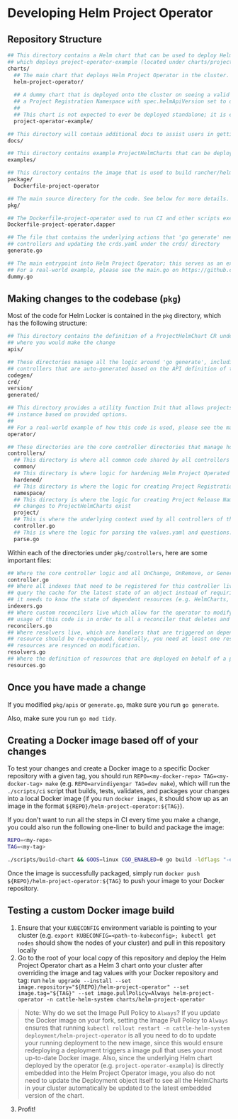 # Developing Helm Project Operator

## Repository Structure

```bash
## This directory contains a Helm chart that can be used to deploy Helm Project Operator in a Kubernetes cluster in the cattle-helm-system namespace,
## which deploys project-operator-example (located under charts/project-operator-example) on seeing a ProjectHelmChart with spec.helmApiVersion: dummy.cattle.io/v1alpha1.
charts/
  ## The main chart that deploys Helm Project Operator in the cluster.
  helm-project-operator/
  
  ## A dummy chart that is deployed onto the cluster on seeing a valid ProjectHelmChart (which means that it is contained within 
  ## a Project Registration Namespace with spec.helmApiVersion set to dummy.cattle.io/v1alpha1)
  ##
  ## This chart is not expected to ever be deployed standalone; it is embedded into the Helm Project Operator binary itself.
  project-operator-example/

## This directory will contain additional docs to assist users in getting started with using Helm Project Operator.
docs/

## This directory contains example ProjectHelmCharts that can be deployed that work on the default project-operator-example packaged with the Helm Project Operator
examples/

## This directory contains the image that is used to build rancher/helm-project-operator, which is hosted on hub.docker.com.
package/
  Dockerfile-project-operator

## The main source directory for the code. See below for more details.
pkg/

## The Dockerfile-project-operator used to run CI and other scripts executed by make in a Docker container (powered by https://github.com/rancher/dapper)
Dockerfile-project-operator.dapper

## The file that contains the underlying actions that 'go generate' needs to execute on a call to it. Includes the logic for generating 
## controllers and updating the crds.yaml under the crds/ directory
generate.go

## The main entrypoint into Helm Project Operator; this serves as an example of how Helm Project Operator can be used.
## For a real-world example, please see the main.go on https://github.com/rancher/prometheus-federator.
dummy.go
```

## Making changes to the codebase (`pkg`)

Most of the code for Helm Locker is contained in the `pkg` directory, which has the following structure:

```bash
## This directory contains the definition of a ProjectHelmChart CR under project.go; if you need to add new fields to ProjectHelmChart CRs, this is
## where you would make the change
apis/

## These directories manage all the logic around 'go generate', including the creation of the 'generated/' directory that contains all the underlying
## controllers that are auto-generated based on the API definition of the ProjectHelmChart CR defined under 'apis/'
codegen/
crd/
version/
generated/

## This directory provides a utility function Init that allows projects implementing Helm Project Operator to quickly set up a Helm Project Operator
## instance based on provided options.
##
## For a real-world example of how this code is used, please see the main.go on https://github.com/rancher/prometheus-federator.
operator/

## These directories are the core controller directories that manage how the operator watches for Kubernetes resources
controllers/
  ## This directory is where all common code shared by all controllers is placed (e.g. options that can be provided, utility functions, constants, etc.)
  common/
  ## This directory is where logic for hardening Helm Project Operated namespaces exists
  hardened/
  ## This directory is where the logic for creating Project Registration Namespaces lives
  namespace/
  ## This directory is where the logic for creating Project Release Namespaces and underlying Helm releases via HelmChart and HelmRelease CRs on seeing
  ## changes to ProjectHelmCharts exist
  project/
  ## This is where the underlying context used by all controllers of this operator are registered, all using the same underlying SharedControllerFactory
  controller.go
  ## This is where the logic for parsing the values.yaml and questions.yaml from an embedded Helm chart (provided as a .tgz.base64 in ChartContent) exists
  parse.go
```

Within each of the directories under `pkg/controllers`, here are some important files:

```bash
## Where the core controller logic and all OnChange, OnRemove, or GeneratingHandlers live
controller.go
## Where all indexes that need to be registered for this controller live; indexers are added in order to allow for the operator to efficiently
## query the cache for the latest state of an object instead of requiring the operator to make list API calls to the Kubernetes API server any time
## it needs to know the state of dependent resources (e.g. HelmCharts, HelmReleases) on re-enqueing the parent resource (namespace, ProjectHelmChart)
indexers.go
## Where custom reconcilers live which allow for the operator to modify how wrangler.apply performs the upgrade of a resource. For example, the current
## usage of this code is in order to all a reconciler that deletes and recreates ConfigMaps instead of attempting to patch the resource.
reconcilers.go
## Where resolvers live, which are handlers that are triggered on dependent resources being modified that signal to the operator that the main parent
## resource should be re-enqueued. Generally, you need at least one resolver per resource created in resource.go to ensure that changes to the underlying
## resources are resynced on modification.
resolvers.go
## Where the definition of resources that are deployed on behalf of a parent resource lives.
resources.go
```

## Once you have made a change

If you modified `pkg/apis` or `generate.go`, make sure you run `go generate`.

Also, make sure you run `go mod tidy`.

## Creating a Docker image based off of your changes

To test your changes and create a Docker image to a specific Docker repository with a given tag, you should run `REPO=<my-docker-repo> TAG=<my-docker-tag> make` (e.g. `REPO=arvindiyengar TAG=dev make`), which will run the `./scripts/ci` script that builds, tests, validates, and packages your changes into a local Docker image (if you run `docker images`, it should show up as an image in the format `${REPO}/helm-project-operator:${TAG}`).

If you don't want to run all the steps in CI every time you make a change, you could also run the following one-liner to build and package the image:

```bash
REPO=<my-repo>
TAG=<my-tag>

./scripts/build-chart && GOOS=linux CGO_ENABLED=0 go build -ldflags "-extldflags -static -s" -o bin/helm-project-operator && REPO=${REPO} TAG=${TAG} make package
```

Once the image is successfully packaged, simply run `docker push ${REPO}/helm-project-operator:${TAG}` to push your image to your Docker repository.

## Testing a custom Docker image build

1. Ensure that your `KUBECONFIG` environment variable is pointing to your cluster (e.g. `export KUBECONFIG=<path-to-kubeconfig>; kubectl get nodes` should show the nodes of your cluster) and pull in this repository locally
2. Go to the root of your local copy of this repository and deploy the Helm Project Operator chart as a Helm 3 chart onto your cluster after overriding the image and tag values with your Docker repository and tag: run `helm upgrade --install --set image.repository="${REPO}/helm-project-operator" --set image.tag="${TAG}" --set image.pullPolicy=Always helm-project-operator -n cattle-helm-system charts/helm-project-operator`
> Note: Why do we set the Image Pull Policy to `Always`? If you update the Docker image on your fork, setting the Image Pull Policy to `Always` ensures that running `kubectl rollout restart -n cattle-helm-system deployment/helm-project-operator` is all you need to do to update your running deployment to the new image, since this would ensure redeploying a deployment triggers a image pull that uses your most up-to-date Docker image. Also, since the underlying Helm chart deployed by the operator (e.g. `project-operator-example`) is directly embedded into the Helm Project Operator image, you also do not need to update the Deployment object itself to see all the HelmCharts in your cluster automatically be updated to the latest embedded version of the chart.
3. Profit!